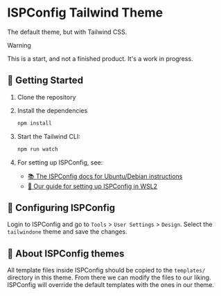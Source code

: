 # ISPConfig Tailwind Theme

The default theme, but with Tailwind CSS.

> [!WARNING]
> This is a start, and not a finished product. It's a work in progress.

## 🚀 Getting Started

1. Clone the repository

2. Install the dependencies

    ```bash
    npm install
    ```

3. Start the Tailwind CLI:

    ```bash
    npm run watch
    ```

4. For setting up ISPConfig, see:

    - [📚 The ISPConfig docs for Ubuntu/Debian instructions](https://www.ispconfig.org/documentation/)
    - [🤖 Our guide for setting up ISPConfig in WSL2](./docs/ispconfig-on-wsl-windows.md)

## 🔨 Configuring ISPConfig

Login to ISPConfig and go to `Tools` > `User Settings` > `Design`. Select the `tailwindone` theme and save the changes.

## 🔎 About ISPConfig themes

All template files inside ISPConfig should be copied to the `templates/` directory in this theme. From there we can modify the files to our liking. ISPConfig will override the default templates with the ones in our theme.
